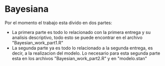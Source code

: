 # Bayesiana
Por el momento el trabajo esta divido en dos partes:
- La primera parte es todo lo relacionado con la primera entrega y su analisis descriptivo, todo esto se puede encontrar en el archivo "Bayesian_work_part1.R"
- La segunda parte ya es todo lo relacionado a la segunda entrega, es decir, a la realizacion del modelo. Lo necesario para esta segunda parte esta en los archivos "Bayesian_work_part2.R" y en "modelo.stan"
